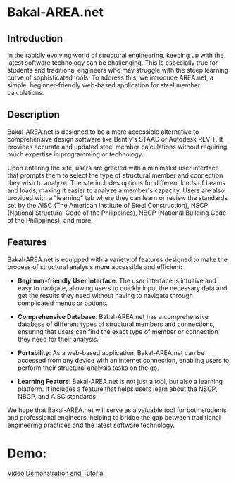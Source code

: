 # Bakal-AREA.net

## Introduction

In the rapidly evolving world of structural engineering, keeping up with the latest software technology can be challenging. This is especially true for students and traditional engineers who may struggle with the steep learning curve of sophisticated tools. To address this, we introduce AREA.net, a simple, beginner-friendly web-based application for steel member calculations.

## Description

Bakal-AREA.net is designed to be a more accessible alternative to comprehensive design software like Bently's STAAD or Autodesk REVIT. It provides accurate and updated steel member calculations without requiring much expertise in programming or technology.

Upon entering the site, users are greeted with a minimalist user interface that prompts them to select the type of structural member and connection they wish to analyze. The site includes options for different kinds of beams and loads, making it easier to analyze a member's capacity. Users are also provided with a "learning" tab where they can learn or review the standards set by the AISC (The American Institute of Steel Construction), NSCP (National Structural Code of the Philippines), NBCP (National Building Code of the Philippines), and more.

## Features

Bakal-AREA.net is equipped with a variety of features designed to make the process of structural analysis more accessible and efficient:

- **Beginner-friendly User Interface**: The user interface is intuitive and easy to navigate, allowing users to quickly input the necessary data and get the results they need without having to navigate through complicated menus or options.

- **Comprehensive Database**: Bakal-AREA.net has a comprehensive database of different types of structural members and connections, ensuring that users can find the exact type of member or connection they need for their analysis.

- **Portability**: As a web-based application, Bakal-AREA.net can be accessed from any device with an internet connection, enabling users to perform their structural analysis tasks on the go.

- **Learning Feature**: Bakal-AREA.net is not just a tool, but also a learning platform. It includes a feature that helps users learn about the NSCP, NBCP, and AISC standards.

We hope that Bakal-AREA.net will serve as a valuable tool for both students and professional engineers, helping to bridge the gap between traditional engineering practices and the latest software technology.

# Demo:
[Video Demonstration and Tutorial]([https://duckduckgo.com](https://youtu.be/ccukHLxUFs0))
